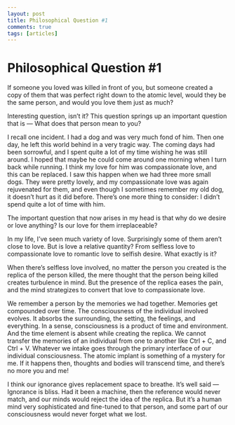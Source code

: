 ```yaml
---
layout: post
title: Philosophical Question #1
comments: true
tags: [articles]
---
```


# Philosophical Question #1

If someone you loved was killed in front of you, but someone created a copy of them that was perfect right down to the atomic level, would they be the same person, and would you love them just as much?

Interesting question, isn’t it? This question springs up an important question that is — What does that person mean to you?

I recall one incident. I had a dog and was very much fond of him. Then one day, he left this world behind in a very tragic way. The coming days had been sorrowful, and I spent quite a lot of my time wishing he was still around. I hoped that maybe he could come around one morning when I turn back while running. I think my love for him was compassionate love, and this can be replaced. I saw this happen when we had three more small dogs. They were pretty lovely, and my compassionate love was again rejuvenated for them, and even though I sometimes remember my old dog, it doesn’t hurt as it did before. There’s one more thing to consider: I didn’t spend quite a lot of time with him.

The important question that now arises in my head is that why do we desire or love anything? Is our love for them irreplaceable?

In my life, I’ve seen much variety of love. Surprisingly some of them aren’t close to love. But is love a relative quantity? From selfless love to compassionate love to romantic love to selfish desire. What exactly is it?

When there’s selfless love involved, no matter the person you created is the replica of the person killed, the mere thought that the person being killed creates turbulence in mind. But the presence of the replica eases the pain, and the mind strategizes to convert that love to compassionate love.

We remember a person by the memories we had together. Memories get compounded over time. The consciousness of the individual involved evolves. It absorbs the surrounding, the setting, the feelings, and everything. In a sense, consciousness is a product of time and environment. And the time element is absent while creating the replica. We cannot transfer the memories of an individual from one to another like Ctrl + C, and Ctrl + V. Whatever we intake goes through the primary interface of our individual consciousness. The atomic implant is something of a mystery for me. If it happens then, thoughts and bodies will transcend time, and there’s no more you and me!

I think our ignorance gives replacement space to breathe. It’s well said — Ignorance is bliss. Had it been a machine, then the reference would never match, and our minds would reject the idea of the replica. But it’s a human mind very sophisticated and fine-tuned to that person, and some part of our consciousness would never forget what we lost.
